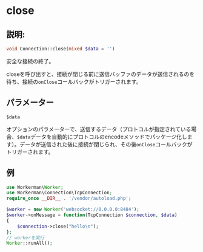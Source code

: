 # close
## 説明:
```php
void Connection::close(mixed $data = '')
```

安全な接続の終了。

closeを呼び出すと、接続が閉じる前に送信バッファのデータが送信されるのを待ち、接続の```onClose```コールバックがトリガーされます。

## パラメーター

 ```$data```

オプションのパラメーターで、送信するデータ（プロトコルが指定されている場合、```$data```データを自動的にプロトコルのencodeメソッドでパッケージ化します）。データが送信された後に接続が閉じられ、その後```onClose```コールバックがトリガーされます。

## 例

```php
use Workerman\Worker;
use Workerman\Connection\TcpConnection;
require_once __DIR__ . '/vendor/autoload.php';

$worker = new Worker('websocket://0.0.0.0:8484');
$worker->onMessage = function(TcpConnection $connection, $data)
{
    $connection->close("hello\n");
};
// workerを実行
Worker::runAll();
```
